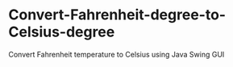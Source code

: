 # Convert-Fahrenheit-degree-to-Celsius-degree
Convert Fahrenheit temperature to Celsius using Java Swing GUI 
